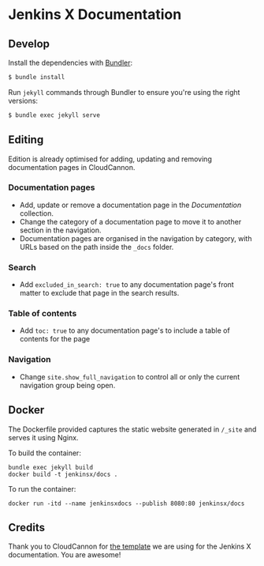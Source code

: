 # Jenkins X Documentation

## Develop

Install the dependencies with [Bundler](http://bundler.io/):

~~~bash
$ bundle install
~~~

Run `jekyll` commands through Bundler to ensure you're using the right versions:

~~~bash
$ bundle exec jekyll serve
~~~

## Editing

Edition is already optimised for adding, updating and removing documentation pages in CloudCannon.

### Documentation pages

* Add, update or remove a documentation page in the *Documentation* collection.
* Change the category of a documentation page to move it to another section in the navigation.
* Documentation pages are organised in the navigation by category, with URLs based on the path inside the `_docs` folder.

### Search

* Add `excluded_in_search: true` to any documentation page's front matter to exclude that page in the search results.

### Table of contents

* Add `toc: true` to any documentation page's to include a table of contents for the page

### Navigation

* Change `site.show_full_navigation` to control all or only the current navigation group being open.

## Docker

The Dockerfile provided captures the static website generated in `/_site` and serves it using Nginx.

To build the container:

    bundle exec jekyll build
    docker build -t jenkinsx/docs .

To run the container:

    docker run -itd --name jenkinsxdocs --publish 8080:80 jenkinsx/docs

## Credits

Thank you to CloudCannon for [the template](https://github.com/CloudCannon/edition-jekyll-template) we are using for the Jenkins X documentation. You are awesome!
